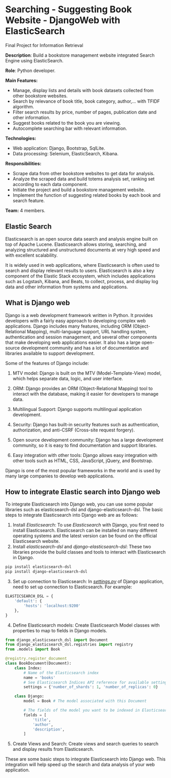 # Searching - Suggesting Book Website - DjangoWeb with ElasticSearch

Final Project for Information Retrieval

**Description**: Build a bookstore management website integrated Search Engine using ElasticSearch.

**Role**: Python developer.

**Main Features:**

- Manage, display lists and details with book datasets collected from other bookstore websites.
- Search by relevance of book title, book category, author,... with TFIDF algorithm.
- Filter search results by price, number of pages, publication date and other information.
- Suggest books related to the book you are viewing.
- Autocomplete searching bar with relevant information.

**Technologies:**

- Web application: Django, Bootstrap, SqlLite.
- Data processing: Selenium, ElasticSearch, Kibana.

**Responsibilities:**

- Scrape data from other bookstore websites to get data for analysis.
- Analyze the scraped data and build totems analysis set, ranking set according to each data component.
- Initiate the project and build a bookstore management website.
- Implement the function of suggesting related books by each book and search feature.

**Team:** 4 members.

## Elastic Search

Elasticsearch is an open source data search and analysis engine built on top of Apache Lucene. Elasticsearch allows storing, searching, and analyzing structured and unstructured documents at very high speed and with excellent scalability.

It is widely used in web applications, where Elasticsearch is often used to search and display relevant results to users. Elasticsearch is also a key component of the Elastic Stack ecosystem, which includes applications such as Logstash, Kibana, and Beats, to collect, process, and display log data and other information from systems and applications.

## What is Django web

Django is a web development framework written in Python. It provides developers with a fairly easy approach to developing complex web applications. Django includes many features, including ORM (Object-Relational Mapping), multi-language support, URL handling system, authentication and session management, and several other components that make developing web applications easier. It also has a large open-source development community and has a lot of documentation and libraries available to support development.

Some of the features of Django include:

1. MTV model: Django is built on the MTV (Model-Template-View) model, which helps separate data, logic, and user interface.

2. ORM: Django provides an ORM (Object-Relational Mapping) tool to interact with the database, making it easier for developers to manage data.
3. Multilingual Support: Django supports multilingual application development.

4. Security: Django has built-in security features such as authentication, authorization, and anti-CSRF (Cross-site request forgery).

5. Open source development community: Django has a large development community, so it is easy to find documentation and support libraries.

6. Easy integration with other tools: Django allows easy integration with other tools such as HTML, CSS, JavaScript, jQuery, and Bootstrap.

Django is one of the most popular frameworks in the world and is used by many large companies to develop web applications.

## How to integrate Elastic search into Django web

To integrate Elasticsearch into Django web, you can use some popular libraries such as elasticsearch-dsl and django-elasticsearch-dsl. The basic steps to integrate Elasticsearch into Django web are as follows:

1. Install *Elasticsearch*: To use *Elasticsearch* with Django, you first need to install Elasticsearch. Elasticsearch can be installed on many different operating systems and the latest version can be found on the official Elasticsearch website.
2. Install *elasticsearch-dsl* and *django-elasticsearch-dsl*: These two libraries provide the build classes and tools to interact with Elasticsearch in Django.

```bash
pip install elasticsearch-dsl
pip install django-elasticsearch-dsl

```

3. Set up connection to Elasticsearch: In *[settings.py](http://settings.py/)* of Django application, need to set up connection to Elasticsearch. For example:

```python
ELASTICSEARCH_DSL = {
    'default': {
        'hosts': 'localhost:9200'
    },
}
```

4. Define Elasticsearch models: Create Elasticsearch Model classes with properties to map to fields in Django models.

```python
from django_elasticsearch_dsl import Document
from django_elasticsearch_dsl.registries import registry
from .models import Book

@registry.register_document
class BookDocument(Document):
    class Index:
        # Name of the Elasticsearch index
        name = 'books'
        # See Elasticsearch Indices API reference for available settings
        settings = {'number_of_shards': 1, 'number_of_replicas': 0}

    class Django:
        model = Book # The model associated with this Document

        # The fields of the model you want to be indexed in Elasticsearch
        fields = [
            'title',
            'author',
            'description',
        ]

```

5. Create Views and Search: Create views and search queries to search and display results from Elasticsearch.

These are some basic steps to integrate Elasticsearch into Django web. This integration will help speed up the search and data analysis of your web application.

